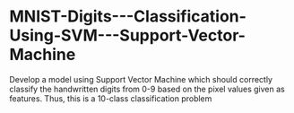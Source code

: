 # MNIST-Digits---Classification-Using-SVM---Support-Vector-Machine
Develop a model using Support Vector Machine which should correctly classify the handwritten digits from 0-9 based on the pixel values given as features. Thus, this is a 10-class classification problem
